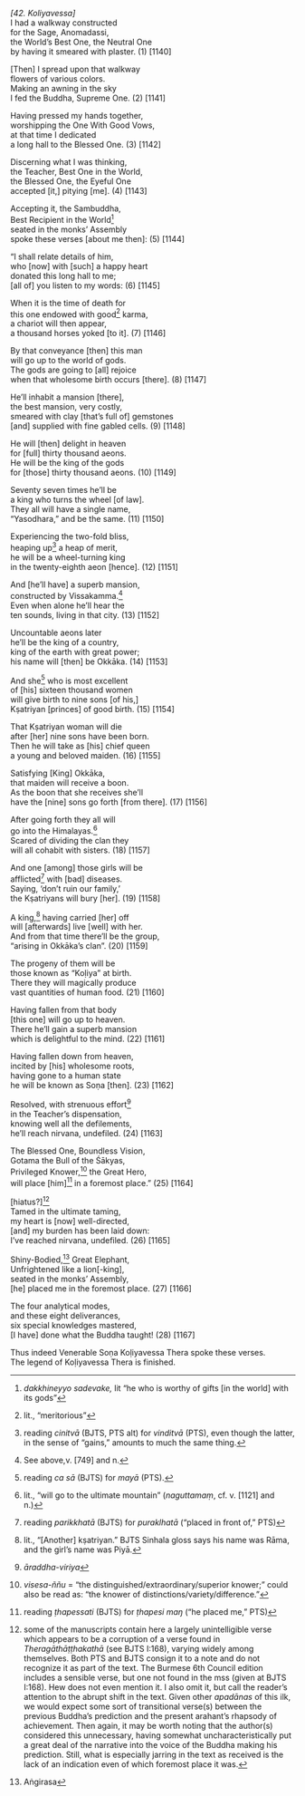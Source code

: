 *\[42. Koliyavessa\]*  
I had a walkway constructed  
for the Sage, Anomadassi,  
the World’s Best One, the Neutral One  
by having it smeared with plaster. (1) \[1140\]

\[Then\] I spread upon that walkway  
flowers of various colors.  
Making an awning in the sky  
I fed the Buddha, Supreme One. (2) \[1141\]

Having pressed my hands together,  
worshipping the One With Good Vows,  
at that time I dedicated  
a long hall to the Blessed One. (3) \[1142\]

Discerning what I was thinking,  
the Teacher, Best One in the World,  
the Blessed One, the Eyeful One  
accepted \[it,\] pitying \[me\]. (4) \[1143\]

Accepting it, the Sambuddha,  
Best Recipient in the World[^1]  
seated in the monks’ Assembly  
spoke these verses \[about me then\]: (5) \[1144\]

“I shall relate details of him,  
who \[now\] with \[such\] a happy heart  
donated this long hall to me;  
\[all of\] you listen to my words: (6) \[1145\]

When it is the time of death for  
this one endowed with good[^2] karma,  
a chariot will then appear,  
a thousand horses yoked \[to it\]. (7) \[1146\]

By that conveyance \[then\] this man  
will go up to the world of gods.  
The gods are going to \[all\] rejoice  
when that wholesome birth occurs \[there\]. (8) \[1147\]

He’ll inhabit a mansion \[there\],  
the best mansion, very costly,  
smeared with clay \[that’s full of\] gemstones  
\[and\] supplied with fine gabled cells. (9) \[1148\]

He will \[then\] delight in heaven  
for \[full\] thirty thousand aeons.  
He will be the king of the gods  
for \[those\] thirty thousand aeons. (10) \[1149\]

Seventy seven times he’ll be  
a king who turns the wheel \[of law\].  
They all will have a single name,  
“Yasodhara,” and be the same. (11) \[1150\]

Experiencing the two-fold bliss,  
heaping up[^3] a heap of merit,  
he will be a wheel-turning king  
in the twenty-eighth aeon \[hence\]. (12) \[1151\]

And \[he’ll have\] a superb mansion,  
constructed by Vissakamma.[^4]  
Even when alone he’ll hear the  
ten sounds, living in that city. (13) \[1152\]

Uncountable aeons later  
he’ll be the king of a country,  
king of the earth with great power;  
his name will \[then\] be Okkāka. (14) \[1153\]

And she[^5] who is most excellent  
of \[his\] sixteen thousand women  
will give birth to nine sons \[of his,\]  
Kṣatriyan \[princes\] of good birth. (15) \[1154\]

That Kṣatriyan woman will die  
after \[her\] nine sons have been born.  
Then he will take as \[his\] chief queen  
a young and beloved maiden. (16) \[1155\]

Satisfying \[King\] Okkāka,  
that maiden will receive a boon.  
As the boon that she receives she’ll  
have the \[nine\] sons go forth \[from there\]. (17) \[1156\]

After going forth they all will  
go into the Himalayas.[^6]  
Scared of dividing the clan they  
will all cohabit with sisters. (18) \[1157\]

And one \[among\] those girls will be  
afflicted[^7] with \[bad\] diseases.  
Saying, ‘don’t ruin our family,’  
the Kṣatriyans will bury \[her\]. (19) \[1158\]

A king,[^8] having carried \[her\] off  
will \[afterwards\] live \[well\] with her.  
And from that time there’ll be the group,  
“arising in Okkāka’s clan”. (20) \[1159\]

The progeny of them will be  
those known as “Koḷiya” at birth.  
There they will magically produce  
vast quantities of human food. (21) \[1160\]

Having fallen from that body  
\[this one\] will go up to heaven.  
There he’ll gain a superb mansion  
which is delightful to the mind. (22) \[1161\]

Having fallen down from heaven,  
incited by \[his\] wholesome roots,  
having gone to a human state  
he will be known as Soṇa \[then\]. (23) \[1162\]

Resolved, with strenuous effort[^9]  
in the Teacher’s dispensation,  
knowing well all the defilements,  
he’ll reach nirvana, undefiled. (24) \[1163\]

The Blessed One, Boundless Vision,  
Gotama the Bull of the Śākyas,  
Privileged Knower,[^10] the Great Hero,  
will place \[him\][^11] in a foremost place.” (25) \[1164\]

\[hiatus?\][^12]  
Tamed in the ultimate taming,  
my heart is \[now\] well-directed,  
\[and\] my burden has been laid down:  
I’ve reached nirvana, undefiled. (26) \[1165\]

Shiny-Bodied,[^13] Great Elephant,  
Unfrightened like a lion\[-king\],  
seated in the monks’ Assembly,  
\[he\] placed me in the foremost place. (27) \[1166\]

The four analytical modes,  
and these eight deliverances,  
six special knowledges mastered,  
\[I have\] done what the Buddha taught! (28) \[1167\]

Thus indeed Venerable Soṇa Koḷiyavessa Thera spoke these verses.  
The legend of Koḷiyavessa Thera is finished.  
[^1]: *dakkhineyyo sadevake,* lit “he who is worthy of gifts \[in the
    world\] with its gods”  
[^2]: lit., “meritorious”  
[^3]: reading *cinitvā* (BJTS, PTS alt) for *vinditvā* (PTS), even
    though the latter, in the sense of “gains,” amounts to much the same
    thing.  
[^4]: See above,v. \[749\] and n.  
[^5]: reading *ca sā* (BJTS) for *mayā* (PTS).  
[^6]: lit., “will go to the ultimate mountain” (*naguttamaṃ*, cf. v.
    \[1121\] and n.)  
[^7]: reading *parikkhatā* (BJTS) for *puraklhatā* (“placed in front
    of,” PTS)  
[^8]: lit., “\[Another\] kṣatriyan.” BJTS Sinhala gloss says his name
    was Rāma, and the girl’s name was Piyā.  
[^9]: *āraddha-viriya*  
[^10]: *visesa-ññu* = “the distinguished/extraordinary/superior knower;”
    could also be read as: “the knower of
    distinctions/variety/difference.”  
[^11]: reading *ṭhapessati* (BJTS) for *ṭhapesi maŋ* (“he placed me,”
    PTS)  
[^12]: some of the manuscripts contain here a largely unintelligible
    verse which appears to be a corruption of a verse found in
    *Theragāthāṭṭhakathā* (see BJTS I:168), varying widely among
    themselves. Both PTS and BJTS consign it to a note and do not
    recognize it as part of the text. The Burmese 6th Council edition
    includes a sensible verse, but one not found in the mss (given at
    BJTS I:168). Hew does not even mention it. I also omit it, but call
    the reader’s attention to the abrupt shift in the text. Given other
    *apadānas* of this ilk, we would expect some sort of transitional
    verse(s) between the previous Buddha’s prediction and the present
    arahant’s rhapsody of achievement. Then again, it may be worth
    noting that the author(s) considered this unnecessary, having
    somewhat uncharacteristically put a great deal of the narrative into
    the voice of the Buddha making his prediction. Still, what is
    especially jarring in the text as received is the lack of an
    indication even of which foremost place it was.  
[^13]: Aṅgirasa

